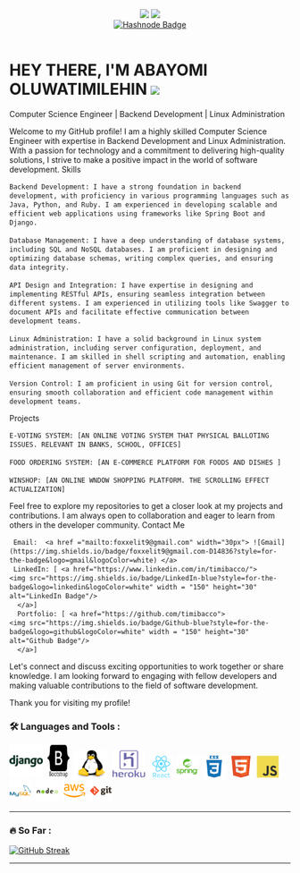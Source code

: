 <div id="header" align="center">
  <img src="https://media.giphy.com/media/M9gbBd9nbDrOTu1Mqx/giphy.gif" width="200"/>
  <img src="https://media.giphy.com/media/fAcQ7d1Hnx2XlY6SMe/giphy.gif" width="200"/>
 
   
</div>
<div id="badges" align="center">
     <a href="https://timibacco.hashnode.dev/">
    <img src="https://img.shields.io/badge/Hashnode-blue?style=for-the-badge&logo=hashnode&logoColor=dark" width = "150" height="30" alt="Hashnode Badge"/>
      </a>
    
    
  
</div>
<div  align="center">
<img src="https://komarev.com/ghpvc/?username=timibacco&style=flat-circle&color=blue" alt=""/>
</div>

<h1>
  HEY THERE, I'M ABAYOMI OLUWATIMILEHIN
  <img src="https://media.giphy.com/media/hvRJCLFzcasrR4ia7z/giphy.gif" width="30px"/>
</h1>


Computer Science Engineer | Backend Development | Linux Administration

Welcome to my GitHub profile! I am a highly skilled Computer Science Engineer with expertise in Backend Development and Linux Administration. With a passion for technology and a commitment to delivering high-quality solutions, I strive to make a positive impact in the world of software development.
Skills

    Backend Development: I have a strong foundation in backend development, with proficiency in various programming languages such as Java, Python, and Ruby. I am experienced in developing scalable and efficient web applications using frameworks like Spring Boot and Django.

    Database Management: I have a deep understanding of database systems, including SQL and NoSQL databases. I am proficient in designing and optimizing database schemas, writing complex queries, and ensuring data integrity.

    API Design and Integration: I have expertise in designing and implementing RESTful APIs, ensuring seamless integration between different systems. I am experienced in utilizing tools like Swagger to document APIs and facilitate effective communication between development teams.

    Linux Administration: I have a solid background in Linux system administration, including server configuration, deployment, and maintenance. I am skilled in shell scripting and automation, enabling efficient management of server environments.

    Version Control: I am proficient in using Git for version control, ensuring smooth collaboration and efficient code management within development teams.

Projects

    E-VOTING SYSTEM: [AN ONLINE VOTING SYSTEM THAT PHYSICAL BALLOTING ISSUES. RELEVANT IN BANKS, SCHOOL, OFFICES]

    FOOD ORDERING SYSTEM: [AN E-COMMERCE PLATFORM FOR FOODS AND DISHES ]

    WINSHOP: [AN ONLINE WNDOW SHOPPING PLATFORM. THE SCROLLING EFFECT ACTUALIZATION]

Feel free to explore my repositories to get a closer look at my projects and contributions. I am always open to collaboration and eager to learn from others in the developer community.
Contact Me

     Email:  <a href ="mailto:foxxelit9@gmail.com" width="30px"> ![Gmail](https://img.shields.io/badge/foxxelit9@gmail.com-D14836?style=for-the-badge&logo=gmail&logoColor=white) </a>
     LinkedIn: [ <a href="https://www.linkedin.com/in/timibacco/">
    <img src="https://img.shields.io/badge/LinkedIn-blue?style=for-the-badge&logo=linkedin&logoColor=white" width = "150" height="30" alt="LinkedIn Badge"/>
      </a>]
      Portfolio: [ <a href="https://github.com/timibacco">
    <img src="https://img.shields.io/badge/Github-blue?style=for-the-badge&logo=github&logoColor=white" width = "150" height="30" alt="Github Badge"/>
      </a>]

Let's connect and discuss exciting opportunities to work together or share knowledge. I am looking forward to engaging with fellow developers and making valuable contributions to the field of software development.

Thank you for visiting my profile!

### :hammer_and_wrench: Languages and Tools :
<div>
  <img src= "https://github.com/devicons/devicon/blob/master/icons/django/django-plain-wordmark.svg" title="Django" alt="React" width="60" height="60"/>&nbsp;
  <img src="https://github.com/devicons/devicon/blob/master/icons/bootstrap/bootstrap-plain-wordmark.svg" tile="bootstrap" alt ="bootstrap" width ="40" height="60" />&nbsp;
  <img src="https://github.com/devicons/devicon/blob/master/icons/linux/linux-original.svg" title= "linux" alt="linux" width="60" height="50" />&nbsp;
  <img src="https://github.com/devicons/devicon/blob/master/icons/heroku/heroku-original-wordmark.svg" title="heroku" alt="heroku" width="60" height="50"/>&nbsp;
  <img src="https://github.com/devicons/devicon/blob/master/icons/react/react-original-wordmark.svg" title="React" alt="React" width="40" height="40"/>&nbsp;
  <img src="https://github.com/devicons/devicon/blob/master/icons/spring/spring-original-wordmark.svg" title="Spring" alt="Spring" width="40" height="40"/>&nbsp;
  <img src="https://github.com/devicons/devicon/blob/master/icons/css3/css3-plain-wordmark.svg"  title="CSS3" alt="CSS" width="40" height="40"/>&nbsp;
  <img src="https://github.com/devicons/devicon/blob/master/icons/html5/html5-original.svg" title="HTML5" alt="HTML" width="40" height="40"/>&nbsp;
  <img src="https://github.com/devicons/devicon/blob/master/icons/javascript/javascript-original.svg" title="JavaScript" alt="JavaScript" width="40" height="40"/>&nbsp;
  <img src="https://github.com/devicons/devicon/blob/master/icons/mysql/mysql-original-wordmark.svg" title="MySQL"  alt="MySQL" width="40" height="40"/>&nbsp;
  <img src="https://github.com/devicons/devicon/blob/master/icons/nodejs/nodejs-original-wordmark.svg" title="NodeJS" alt="NodeJS" width="40" height="40"/>&nbsp;
  <img src="https://github.com/devicons/devicon/blob/master/icons/amazonwebservices/amazonwebservices-plain-wordmark.svg" title="AWS" alt="AWS" width="40" height="40"/>&nbsp;
  <img src="https://github.com/devicons/devicon/blob/master/icons/git/git-original-wordmark.svg" title="Git" **alt="Git" width="40" height="40"/>&nbsp;
</div>


---

### :fire: So Far :
[![GitHub Streak](http://github-readme-streak-stats.herokuapp.com?user=timibacco&theme=dark&date_format=M%20j%5B%2C%20Y%5D&ring=F8D93890)](https://git.io/streak-stats)


---


<!---
timibacco/timibacco is a ✨ special ✨ repository because its `README.md` (this file) appears on your GitHub profile.
You can click the Preview link to take a look at your changes.
--->
